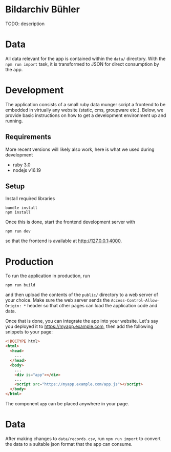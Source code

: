 # Bildarchiv Bühler

TODO: description

# Data

All data relevant for the app is contained within the `data/` directory. With
the `npm run import` task, it is transformed to JSON for direct consumption by
the app.

# Development

The application consists of a small ruby data munger script a frontend to be
embedded in virtually any website (static, cms, groupware etc.). Below, we
provide basic instructions on how to get a development environment up and
running.

## Requirements

More recent versions will likely also work, here is what we used during
development

* ruby 3.0
* nodejs v16.19

## Setup

Install required libraries

    bundle install
    npm install

Once this is done, start the frontend development server
with

    npm run dev

so that the frontend is available at http://127.0.0.1:4000.

# Production

To run the application in production, run

    npm run build

and then upload the contents of the `public/` directory to a web server of your
choice. Make sure the web server sends the `Access-Control-Allow-Origin: *`
header so that other pages can load the application code and data.

Once that is done, you can integrate the app into your website. Let's say you
deployed it to https://myapp.example.com, then add the following snippets to
your page:

```html
<!DOCTYPE html>
<html>
  <head>
    ...
  </head>
  <body>
    ...
    <div is="app"></div>
    ...
    <script src="https://myapp.example.com/app.js"></script>
  </body>
</html>
```

The component `app` can be placed anywhere in your page.

# Data

After making changes to `data/records.csv`, run `npm run import` to convert the
data to a suitable json format that the app can consume.
